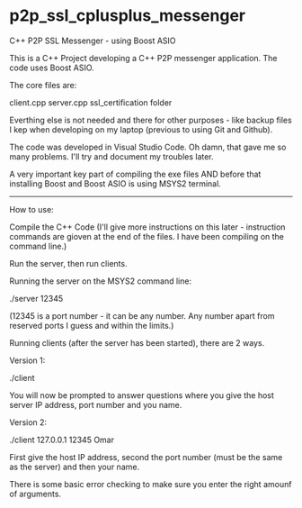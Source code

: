 # p2p_ssl_cplusplus_messenger
C++ P2P SSL Messenger - using Boost ASIO

This is a C++ Project developing a C++ P2P messenger application.
The code uses Boost ASIO.

The core files are: 

client.cpp
server.cpp
ssl_certification folder

Everthing else is not needed and there for other purposes - like backup files I kep when developing on my laptop (previous to using Git and Github).

The code was developed in Visual Studio Code. Oh damn, that gave me so many problems. I'll try and document my troubles later.

A very important key part of compiling the exe files AND before that installing Boost and Boost ASIO is using MSYS2 terminal.

---------------------------------- 
How to use:

Compile the C++ Code
(I'll give more instructions on this later - instruction commands are gioven at the end of the files. I have been compiling on the command line.)

Run the server, then run clients.

Running the server on the MSYS2 command line:

./server 12345

(12345 is a port number - it can be any number. Any number apart from reserved ports I guess and within the limits.)

Running clients (after the server has been started), there are 2 ways.

Version 1:

./client

You will now be prompted to answer questions where you give the host server IP address, port number and you name.

Version 2:

./client 127.0.0.1 12345 Omar

First give the host IP address, second the port number (must be the same as the server) and then your name.

There is some basic error checking to make sure you enter the right amounf of arguments.